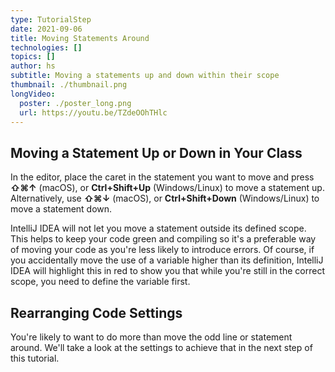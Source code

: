 ```yaml
---
type: TutorialStep
date: 2021-09-06
title: Moving Statements Around
technologies: []
topics: []
author: hs
subtitle: Moving a statements up and down within their scope
thumbnail: ./thumbnail.png
longVideo:
  poster: ./poster_long.png
  url: https://youtu.be/TZdeOOhTHlc
---
```


## Moving a Statement Up or Down in Your Class
In the editor, place the caret in the statement you want to move and press **⇧⌘↑** (macOS), or **Ctrl+Shift+Up** (Windows/Linux) to move a statement up. Alternatively, use **⇧⌘↓** (macOS), or **Ctrl+Shift+Down** (Windows/Linux) to move a statement down.

IntelliJ IDEA will not let you move a statement outside its defined scope. This helps to keep your code green and compiling so it's a preferable way of moving your code as you're less likely to introduce errors. Of course, if you accidentally move the use of a variable higher than its definition, IntelliJ IDEA will highlight this in red to show you that while you're still in the correct scope, you need to define the variable first.   

## Rearranging Code Settings
You're likely to want to do more than move the odd line or statement around. We'll take a look at the settings to achieve that in the next step of this tutorial. 